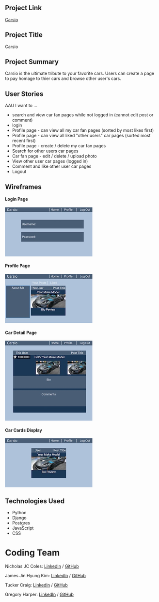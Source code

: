## Project Link

<a href="http://carsio.herokuapp.com/" target="_blank">Carsio</a>

## Project Title

Carsio

## Project Summary

Carsio is the ultimate tribute to your favorite cars. Users can create a page to pay homage to thier cars and browse other user's cars.

## User Stories

AAU I want to ...

- search and view car fan pages while not logged in (cannot edit post or comment)
- login
- Profile page - can view all my car fan pages (sorted by most likes first)
- Profile page - can view all liked "other users" car pages (sorted most recent first)
- Profile page - create / delete my car fan pages
- Search for other users car pages
- Car fan page - edit / delete / upload photo
- View other user car pages (logged in)
- Comment and like other user car pages
- Logout

## Wireframes

#### Login Page

![Image of login page wireframe](main_app/static/images/login.jpeg)

#### Profile Page

![Image of profile page wireframe](main_app/static/images/profile.jpeg)

#### Car Detail Page

![Image of car detail page wireframe](main_app/static/images/car_page.jpeg)

#### Car Cards Display

![Image of car card display wireframe](main_app/static/images/car_card.jpeg)

## Technologies Used

- Python
- Django
- Postgres
- JavaScript
- CSS

# Coding Team

Nicholas JC Coles: <a href="https://www.linkedin.com/in/nicholas-jc-coles-314495a6/" target="_blank">LinkedIn</a> / <a href="https://github.com/jcoles1155" target="_blank">GitHub</a>

James Jin Hyung Kim: <a href="https://www.linkedin.com/in/jinhkim87/" target="_blank">LinkedIn</a> / <a href="https://github.com/jinhkim87" target="_blank">GitHub</a>

Tucker Craig: <a href="https://www.linkedin.com/in/tucker-m-craig/" target="_blank">LinkedIn</a> / <a href="https://github.com/TuckTuckC" target="_blank">GitHub</a>

Gregory Harper: <a href="https://www.linkedin.com/in/gregory-harper-71592067/" target="_blank">LinkedIn</a> / <a href="https://github.com/gharper235" target="_blank">GitHub</a>
